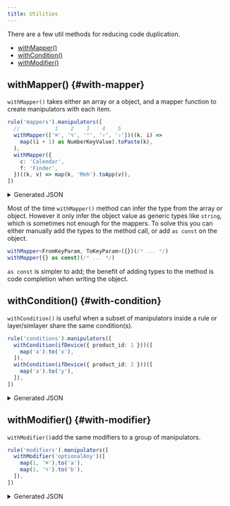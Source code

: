 ```yaml
---
title: Utilities
---
```


There are a few util methods for reducing code duplication. 

- [withMapper()](#with-mapper)
- [withCondition()](#with-condition)
- [withModifier()](#with-modifier)

## withMapper() {#with-mapper}

`withMapper()` takes either an array or a object, and a mapper function to 
create manipulators with each item.

```typescript
rule('mappers').manipulators([
  //           1    2    3    4    5
  withMapper(['⌘', '⌥', '⌃', '⇧', '⇪'])((k, i) =>
    map((i + 1) as NumberKeyValue).toPaste(k),
  ),
  withMapper({
    c: 'Calendar',
    f: 'Finder',
  })((k, v) => map(k, 'Meh').toApp(v)),
])
```

<details>
<summary>Generated JSON</summary>

```json
{
  "description": "mappers",
  "manipulators": [
    {
      "type": "basic",
      "from": {"key_code": "1"},
      "to": [{"shell_command": "osascript -e '\nset prev to the clipboard\nset the clipboard to \"⌘\"\ntell application \"System Events\"\n  keystroke \"v\" using command down\n  delay 0.1\nend tell\nset the clipboard to prev'"}]
    },
    {
      "type": "basic",
      "from": {"key_code": "2"},
      "to": [{"shell_command": "osascript -e '\nset prev to the clipboard\nset the clipboard to \"⌥\"\ntell application \"System Events\"\n  keystroke \"v\" using command down\n  delay 0.1\nend tell\nset the clipboard to prev'"}]
    },
    {
      "type": "basic",
      "from": {"key_code": "3"},
      "to": [{"shell_command": "osascript -e '\nset prev to the clipboard\nset the clipboard to \"⌃\"\ntell application \"System Events\"\n  keystroke \"v\" using command down\n  delay 0.1\nend tell\nset the clipboard to prev'"}]
    },
    {
      "type": "basic",
      "from": {"key_code": "4"},
      "to": [{"shell_command": "osascript -e '\nset prev to the clipboard\nset the clipboard to \"⇧\"\ntell application \"System Events\"\n  keystroke \"v\" using command down\n  delay 0.1\nend tell\nset the clipboard to prev'"}]
    },
    {
      "type": "basic",
      "from": {"key_code": "5"},
      "to": [{"shell_command": "osascript -e '\nset prev to the clipboard\nset the clipboard to \"⇪\"\ntell application \"System Events\"\n  keystroke \"v\" using command down\n  delay 0.1\nend tell\nset the clipboard to prev'"}]
    },
    {
      "type": "basic",
      "from": {"key_code": "c", "modifiers": {"mandatory": ["option", "control", "shift"]}},
      "to": [{"shell_command": "open -a \"Calendar\".app"}]
    },
    {
      "type": "basic",
      "from": {"key_code": "f", "modifiers": {"mandatory": ["option", "control", "shift"]}},
      "to": [{"shell_command": "open -a \"Finder\".app"}]
    }
  ]
}
```

</details>

Most of the time `withMapper()` method can infer the type from the array or object.
However it only infer the object value as generic types like `string`, which is 
sometimes not enough for  the mappers. To solve this you can either manually add
the types to the method call, or add `as const` on the object. 

```typescript
withMapper<FromKeyParam, ToKeyParam>({})(/* ... */)
withMapper({} as const)(/* ... */)
```

`as const` is simpler to add; the benefit of adding types to the method is code
completion when writing the object. 

## withCondition() {#with-condition}

`withCondition()` is useful when a subset of manipulators inside a rule or 
layer/simlayer share the same condition(s). 

```typescript
rule('conditions').manipulators([
  withCondition(ifDevice({ product_id: 1 }))([
    map('a').to('x'), 
  ]),
  withCondition(ifDevice({ product_id: 2 }))([
    map('a').to('y'), 
  ]),
])
```

<details>
<summary>Generated JSON</summary>

```json
{
  "description": "conditions",
  "manipulators": [
    {
      "type": "basic",
      "from": {"key_code": "a"},
      "to": [{"key_code": "x"}],
      "conditions": [{"type": "device_if", "identifiers": [{"product_id": 1}]}]
    },
    {
      "type": "basic",
      "from": {"key_code": "a"},
      "to": [{"key_code": "y"}],
      "conditions": [{"type": "device_if", "identifiers": [{"product_id": 2}]}]
    }
  ]
}
```

</details>

## withModifier() {#with-modifier}

`withModifier()`add the same modifiers to a group of manipulators. 

```typescript
rule('modifiers').manipulators([
  withModifier('optionalAny')([
    map(1, '⌘').to('a'),
    map(1, '⌥').to('b'),
  ]),
])
```

<details>
<summary>Generated JSON</summary>

```json
{
  "description": "modifiers",
  "manipulators": [
    {
      "type": "basic",
      "from": {"key_code": "1", "modifiers": {"mandatory": ["command"], "optional": ["any"]}},
      "to": [{"key_code": "a"}]
    },
    {
      "type": "basic",
      "from": {"key_code": "1", "modifiers": {"mandatory": ["option"], "optional": ["any"]}},
      "to": [{"key_code": "b"}]
    }
  ]
}
```

</details>
